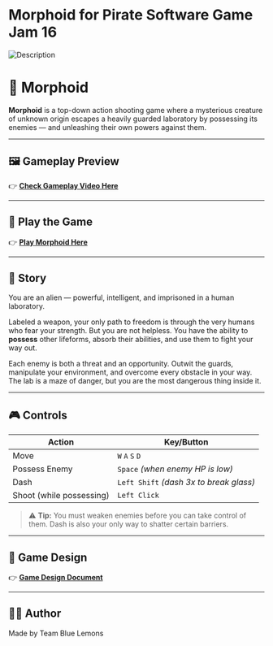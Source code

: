 # Morphoid for Pirate Software Game Jam 16
![Description](Assets/Morphoid_README.gif)

# 🧬 Morphoid

**Morphoid** is a top-down action shooting game where a mysterious creature of unknown origin escapes a heavily guarded laboratory by possessing its enemies — and unleashing their own powers against them.

---

## 🖼️ Gameplay Preview

👉 [**Check Gameplay Video Here**](https://youtu.be/jFVctBTvYHk)  

---

## 🔗 Play the Game

👉 [**Play Morphoid Here**](https://naokyan.itch.io/morphoid)  

---

## 🌌 Story

You are an alien — powerful, intelligent, and imprisoned in a human laboratory.

Labeled a weapon, your only path to freedom is through the very humans who fear your strength. But you are not helpless. You have the ability to **possess** other lifeforms, absorb their abilities, and use them to fight your way out.

Each enemy is both a threat and an opportunity. Outwit the guards, manipulate your environment, and overcome every obstacle in your way. The lab is a maze of danger, but you are the most dangerous thing inside it.

---

## 🎮 Controls

| Action               | Key/Button               |
|----------------------|--------------------------|
| Move                 | `W` `A` `S` `D`          |
| Possess Enemy        | `Space` *(when enemy HP is low)* |
| Dash                 | `Left Shift` *(dash 3x to break glass)* |
| Shoot (while possessing) | `Left Click`        |

> ⚠️ **Tip:** You must weaken enemies before you can take control of them. Dash is also your only way to shatter certain barriers.

---

## 📜 Game Design

👉 [**Game Design Document**](https://docs.google.com/document/d/1DjM0nWCqfb6M-UoZSWe5QQhSUHkYICHYHMrT9opPPbE/edit?usp=sharing)  

---

## 👨‍💻 Author

Made by Team Blue Lemons